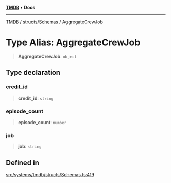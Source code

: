[**TMDB**](../../../README.md) • **Docs**

***

[TMDB](../../../README.md) / [structs/Schemas](../README.md) / AggregateCrewJob

# Type Alias: AggregateCrewJob

> **AggregateCrewJob**: `object`

## Type declaration

### credit\_id

> **credit\_id**: `string`

### episode\_count

> **episode\_count**: `number`

### job

> **job**: `string`

## Defined in

[src/systems/tmdb/structs/Schemas.ts:419](https://github.com/Norviah/media-hub/blob/b0accce5c447ccf1a18696f3cb0baef1f5bd16be/src/systems/tmdb/structs/Schemas.ts#L419)

